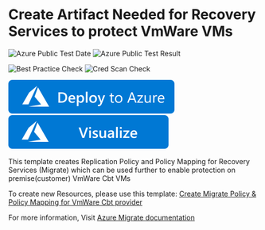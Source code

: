 # Create Artifact Needed for Recovery Services to protect VmWare VMs

![Azure Public Test Date](https://azurequickstartsservice.blob.core.windows.net/badges/101-recovery-services-migrate-policy-policymapping-vmwarecbt-create/PublicLastTestDate.svg)
![Azure Public Test Result](https://azurequickstartsservice.blob.core.windows.net/badges/101-recovery-services-migrate-policy-policymapping-vmwarecbt-create/PublicDeployment.svg)

![Best Practice Check](https://azurequickstartsservice.blob.core.windows.net/badges/101-recovery-services-migrate-policy-policymapping-vmwarecbt-create/BestPracticeResult.svg)
![Cred Scan Check](https://azurequickstartsservice.blob.core.windows.net/badges/101-recovery-services-migrate-policy-policymapping-vmwarecbt-create/CredScanResult.svg)

[![Deploy To Azure](https://raw.githubusercontent.com/Azure/azure-quickstart-templates/master/1-CONTRIBUTION-GUIDE/images/deploytoazure.svg?sanitize=true)](https://portal.azure.com/#create/Microsoft.Template/uri/https%3A%2F%2Fraw.githubusercontent.com%2FAzure%2Fazure-quickstart-templates%2Fmaster%2F101-recovery-services-migrate-policy-policymapping-vmwarecbt-create%2Fazuredeploy.json)  [![Visualize](https://raw.githubusercontent.com/Azure/azure-quickstart-templates/master/1-CONTRIBUTION-GUIDE/images/visualizebutton.svg?sanitize=true)](http://armviz.io/#/?load=https%3A%2F%2Fraw.githubusercontent.com%2FAzure%2Fazure-quickstart-templates%2Fmaster%2F101-recovery-services-migrate-policy-policymapping-vmwarecbt-create%2Fazuredeploy.json)

This template creates Replication Policy and Policy Mapping for Recovery Services (Migrate) which can be used further to enable protection on premise(customer) VmWare Cbt VMs

To create new Resources, please use this template: [Create Migrate Policy & Policy Mapping for VmWare Cbt provider](https://github.com/Azure/azure-quickstart-templates/tree/master/F101-recovery-services-migrate-policy-policymapping-vmwarecbt-create)

For more information, Visit [Azure Migrate documentation](https://docs.microsoft.com/en-us/azure/migrate/)